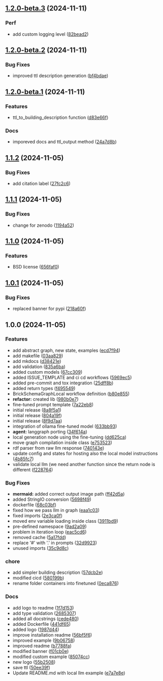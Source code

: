 ## [1.2.0-beta.3](https://github.com/EURAC-EEBgroup/brick-llm/compare/v1.2.0-beta.2...v1.2.0-beta.3) (2024-11-11)


### Perf

* add custom logging level ([82bead2](https://github.com/EURAC-EEBgroup/brick-llm/commit/82bead23929a23998f4d7504f31d83bf253927bf))

## [1.2.0-beta.2](https://github.com/EURAC-EEBgroup/brick-llm/compare/v1.2.0-beta.1...v1.2.0-beta.2) (2024-11-11)


### Bug Fixes

* improved ttl description generation ([bf4bdae](https://github.com/EURAC-EEBgroup/brick-llm/commit/bf4bdaecca779ff835e2349bfcdff7a3d17ead0e))

## [1.2.0-beta.1](https://github.com/EURAC-EEBgroup/brick-llm/compare/v1.1.2...v1.2.0-beta.1) (2024-11-11)


### Features

* ttl_to_building_description function ([d83e66f](https://github.com/EURAC-EEBgroup/brick-llm/commit/d83e66f5851a4db71825c925389d3183cb10faaf))


### Docs

* imporeved docs and ttl_output method ([24a7d8b](https://github.com/EURAC-EEBgroup/brick-llm/commit/24a7d8ba1d94fa25c0d6c5db33b38853bc2d5ff2))

## [1.1.2](https://github.com/EURAC-EEBgroup/brick-llm/compare/v1.1.1...v1.1.2) (2024-11-05)


### Bug Fixes

* add citation label ([27fc2c6](https://github.com/EURAC-EEBgroup/brick-llm/commit/27fc2c694fb9ed73110ec09b068d5fba5dffe111))

## [1.1.1](https://github.com/EURAC-EEBgroup/brick-llm/compare/v1.1.0...v1.1.1) (2024-11-05)


### Bug Fixes

* change for zenodo ([1194a52](https://github.com/EURAC-EEBgroup/brick-llm/commit/1194a528f3a023fa35f10a94d53a331df93b515c))

## [1.1.0](https://github.com/EURAC-EEBgroup/brick-llm/compare/v1.0.1...v1.1.0) (2024-11-05)


### Features

* BSD license ([656faf0](https://github.com/EURAC-EEBgroup/brick-llm/commit/656faf01911ccfc66e21c2ff6bda8a77b1dcd35c))

## [1.0.1](https://github.com/EURAC-EEBgroup/brick-llm/compare/v1.0.0...v1.0.1) (2024-11-05)


### Bug Fixes

* replaced banner for pypi ([218a60f](https://github.com/EURAC-EEBgroup/brick-llm/commit/218a60f00ddfc7c121e388f1805b75c28bd6200b))

## 1.0.0 (2024-11-05)


### Features

* add abstract graph, new state, examples ([ecd7f94](https://github.com/EURAC-EEBgroup/brick-llm/commit/ecd7f940649d1d41ffc354781e277790a01f206f))
* add makefile ([03aa829](https://github.com/EURAC-EEBgroup/brick-llm/commit/03aa8295cb6251ecbccaf4df63efd19252bd1a4f))
* add mkdocs ([d38421e](https://github.com/EURAC-EEBgroup/brick-llm/commit/d38421e9808112c3fc7de431de45783a8ce735d6))
* add validation ([835a6ba](https://github.com/EURAC-EEBgroup/brick-llm/commit/835a6baf19fcf9ab1f7ad21d5b0d21a4c600659a))
* added custom models ([67cc309](https://github.com/EURAC-EEBgroup/brick-llm/commit/67cc30972b4fee5ad34f252e50881eada85a2df0))
* added ISSUE_TEMPLATE and ci cd workflows ([5969ec5](https://github.com/EURAC-EEBgroup/brick-llm/commit/5969ec5ad5808dd8f3285fac9c9c9553470be4bd))
* added pre-commit and tox integration ([25dff8b](https://github.com/EURAC-EEBgroup/brick-llm/commit/25dff8b192b3ef4158a5fddca43ec82ae191ca05))
* added return types ([f495549](https://github.com/EURAC-EEBgroup/brick-llm/commit/f4955499494082d0073a5982664ac6bfaae9a3a4))
* BrickSchemaGraphLocal workflow definition ([b80e855](https://github.com/EURAC-EEBgroup/brick-llm/commit/b80e8554389eef596701fde2755b7ce09fe64707))
* **refactor:** created lib ([980b0e7](https://github.com/EURAC-EEBgroup/brick-llm/commit/980b0e72f16f8e4685279dff8394531f1a818f4a))
* fine-tuned prompt template ([7a22eb8](https://github.com/EURAC-EEBgroup/brick-llm/commit/7a22eb8d78ded987811d8da9c2daa851ee873d2b))
* initial release ([8a8f5a1](https://github.com/EURAC-EEBgroup/brick-llm/commit/8a8f5a169639c3524d926daa590d934e4188c279))
* initial release ([804a19f](https://github.com/EURAC-EEBgroup/brick-llm/commit/804a19fcc935e12ae149e18997614dfe8a7d46c0))
* initial release ([8f9d7aa](https://github.com/EURAC-EEBgroup/brick-llm/commit/8f9d7aaaaa94f2eb8e93aa2fee724aded11e09da))
* integration of ollama fine-tuned model ([633bb93](https://github.com/EURAC-EEBgroup/brick-llm/commit/633bb93312fde7ea6fd987fd471690cee705092e))
* **agent:** langgraph porting ([34f614a](https://github.com/EURAC-EEBgroup/brick-llm/commit/34f614a557afc5b0aae5773b9e0954122c8de30e))
* local generation node using the fine-tuning ([dd625ca](https://github.com/EURAC-EEBgroup/brick-llm/commit/dd625caa776d8cf987a4a0d6d887c05e31eb82eb))
* move graph compilation inside class ([e753523](https://github.com/EURAC-EEBgroup/brick-llm/commit/e7535232410a7e81cbbc50a95da8067991ce020a))
* rdf parser from raw llm response ([740143e](https://github.com/EURAC-EEBgroup/brick-llm/commit/740143ece49cc2c10f97dd956c8b89d4238978aa))
* update config and states for hosting also the local model instructions ([4b85fc7](https://github.com/EURAC-EEBgroup/brick-llm/commit/4b85fc7d07d48fd287b8b99902f406cdc0fbe417))
* validate local llm (we need another function since the return node is different ([f228764](https://github.com/EURAC-EEBgroup/brick-llm/commit/f228764b5757c4f1c84714a2aee4321969d144c3))


### Bug Fixes

* **mermaid:** added correct output image path ([ff42d5a](https://github.com/EURAC-EEBgroup/brick-llm/commit/ff42d5a107c39c60e1ff5be0fa7354b27961e8c5))
* added StringIO conversion ([5698f49](https://github.com/EURAC-EEBgroup/brick-llm/commit/5698f49be5f1c2c0251f37816f890fb475e5a65e))
* dockerfile ([68c03bf](https://github.com/EURAC-EEBgroup/brick-llm/commit/68c03bfbf905ed101f025f3600fa6135d43c85c0))
* fixed how we pass llm in graph ([eaa1c03](https://github.com/EURAC-EEBgroup/brick-llm/commit/eaa1c03fe6641d4d12a0cc6e53c2061c34eccda4))
* fixed imports ([2e3ca0f](https://github.com/EURAC-EEBgroup/brick-llm/commit/2e3ca0f132e721641cd973614696985d70155bb0))
* moved env variable loading inside class ([3911bd9](https://github.com/EURAC-EEBgroup/brick-llm/commit/3911bd900120a49dd1a8c34e0eb36964544442ac))
* pre-defined namespace ([9ad2a09](https://github.com/EURAC-EEBgroup/brick-llm/commit/9ad2a09c453bfca0de983c7d6b3a1624f263506d))
* problem in iteration loop ([eac5cd6](https://github.com/EURAC-EEBgroup/brick-llm/commit/eac5cd617dec77af76e497f5a2b879cb729a8259))
* removed cache ([5a17fdd](https://github.com/EURAC-EEBgroup/brick-llm/commit/5a17fdd16500d402fd95ea94d31b2e0c5d98d690))
* replace '#' with '.' in prompts ([32d9923](https://github.com/EURAC-EEBgroup/brick-llm/commit/32d99239c05ee01922e7ba2ff51776dc0f3fb88a))
* unused imports ([35c9d8c](https://github.com/EURAC-EEBgroup/brick-llm/commit/35c9d8cda731d7bd2fef7e3f1a3f385a7d47e4d8))


### chore

* add simpler building description ([57dcb2e](https://github.com/EURAC-EEBgroup/brick-llm/commit/57dcb2e3fc3f13e1194f1488d6fc27157a1dc6ce))
* modified cicd ([580199b](https://github.com/EURAC-EEBgroup/brick-llm/commit/580199bed69754fbaa0150c6789292dc20151b63))
* rename folder containers into finetuned ([0eca876](https://github.com/EURAC-EEBgroup/brick-llm/commit/0eca87685ca37e04e6a83d55fd54c7a3915edeb2))


### Docs

* add logo to readme ([1f7d153](https://github.com/EURAC-EEBgroup/brick-llm/commit/1f7d1537e1270834e4c5e4c3ca462bb7d42e8aaa))
* add type validation ([2685307](https://github.com/EURAC-EEBgroup/brick-llm/commit/2685307f08e9ac6e3c4dcb53d6be132a8c2a599b))
* added all docstrings ([cede480](https://github.com/EURAC-EEBgroup/brick-llm/commit/cede480e5ca4a720df5422ba91930b6038c0e09c))
* added Dockerfile ([441df65](https://github.com/EURAC-EEBgroup/brick-llm/commit/441df65604ad4485b0f39c487dd779bdc0a001ec))
* added logo ([1987d44](https://github.com/EURAC-EEBgroup/brick-llm/commit/1987d440b6bfde8cbcf6d89199368f7ac793b007))
* improve installation readme ([56bf5f6](https://github.com/EURAC-EEBgroup/brick-llm/commit/56bf5f6f3c372ad6ebbdaad05c44b46855ed040e))
* improved example ([9b06758](https://github.com/EURAC-EEBgroup/brick-llm/commit/9b067584813f64c2b39436921f6e3ada40705a4d))
* improved readme ([b7788fa](https://github.com/EURAC-EEBgroup/brick-llm/commit/b7788faa31b36f09586eb699936dfdce4ee9d829))
* modified banner ([f01cb0e](https://github.com/EURAC-EEBgroup/brick-llm/commit/f01cb0e0085ff0013f58eafd052abbffad3717a8))
* modified custom example ([85074cc](https://github.com/EURAC-EEBgroup/brick-llm/commit/85074cc43697ee8f05e53c75e4b860bd5f894fff))
* new logo ([55b2508](https://github.com/EURAC-EEBgroup/brick-llm/commit/55b25084679f056ffbb22deceecf592a76eaab5a))
* save ttl ([50ee39f](https://github.com/EURAC-EEBgroup/brick-llm/commit/50ee39f2c6c26b29cbeac182f633995f60ba2c32))
* Update README.md with local llm example ([e7a7e8e](https://github.com/EURAC-EEBgroup/brick-llm/commit/e7a7e8e32ca4d31eabc9c5eddc5993ef802687cd))
